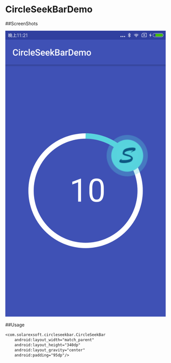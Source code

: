 CircleSeekBarDemo
===============================

##ScreenShots

![](https://github.com/flyfire/CircleSeekBarDemo/raw/master/screenshots/circleseekbar.png)

##Usage

```
<com.solarexsoft.circleseekbar.CircleSeekBar
    android:layout_width="match_parent"
    android:layout_height="340dp"
    android:layout_gravity="center"
    android:padding="95dp"/>
```
